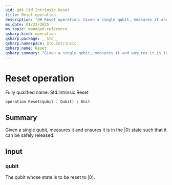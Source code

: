 ```yaml
---
uid: Qdk.Std.Intrinsic.Reset
title: Reset operation
description: "Q# Reset operation: Given a single qubit, measures it and ensures it is in the \|0⟩ state such that it can be safely released."
ms.date: 01/22/2025
ms.topic: managed-reference
qsharp.kind: operation
qsharp.package: __Std__
qsharp.namespace: Std.Intrinsic
qsharp.name: Reset
qsharp.summary: "Given a single qubit, measures it and ensures it is in the \|0⟩ state such that it can be safely released."
---
```


# Reset operation

Fully qualified name: Std.Intrinsic.Reset

```qsharp
operation Reset(qubit : Qubit) : Unit
```

## Summary
Given a single qubit, measures it and ensures it is in the |0⟩ state
such that it can be safely released.

## Input
### qubit
The qubit whose state is to be reset to |0⟩.
